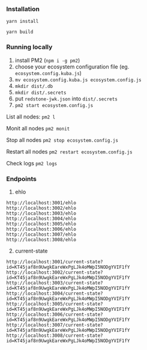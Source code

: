 ### Installation

`yarn install`

`yarn build`

### Running locally

1. install PM2 (`npm i -g pm2`)
2. choose your ecosystem configuration file (eg. `ecosystem.config.kuba.js`)
3. `mv ecosystem.config.kuba.js ecosystem.config.js`
4. `mkdir dist/.db`
5. `mkdir dist/.secrets`
6. put `redstone-jwk.json` into `dist/.secrets`
7. `pm2 start ecosystem.config.js`

List all nodes:
`pm2 l`

Monit all nodes
`pm2 monit`

Stop all nodes
`pm2 stop ecosystem.config.js`

Restart all nodes
`pm2 restart ecosystem.config.js`

Check logs
`pm2 logs`

### Endpoints
1. ehlo
```
http://localhost:3001/ehlo
http://localhost:3002/ehlo
http://localhost:3003/ehlo
http://localhost:3004/ehlo
http://localhost:3005/ehlo
http://localhost:3006/ehlo
http://localhost:3007/ehlo
http://localhost:3008/ehlo
```

2. current-state
```
http://localhost:3001/current-state?id=KT45jaf8n9UwgkEareWxPgLJk4oMWpI5NODgYVIF1fY
http://localhost:3002/current-state?id=KT45jaf8n9UwgkEareWxPgLJk4oMWpI5NODgYVIF1fY
http://localhost:3003/current-state?id=KT45jaf8n9UwgkEareWxPgLJk4oMWpI5NODgYVIF1fY
http://localhost:3004/current-state?id=KT45jaf8n9UwgkEareWxPgLJk4oMWpI5NODgYVIF1fY
http://localhost:3005/current-state?id=KT45jaf8n9UwgkEareWxPgLJk4oMWpI5NODgYVIF1fY
http://localhost:3006/current-state?id=KT45jaf8n9UwgkEareWxPgLJk4oMWpI5NODgYVIF1fY
http://localhost:3007/current-state?id=KT45jaf8n9UwgkEareWxPgLJk4oMWpI5NODgYVIF1fY
http://localhost:3008/current-state?id=KT45jaf8n9UwgkEareWxPgLJk4oMWpI5NODgYVIF1fY

```

